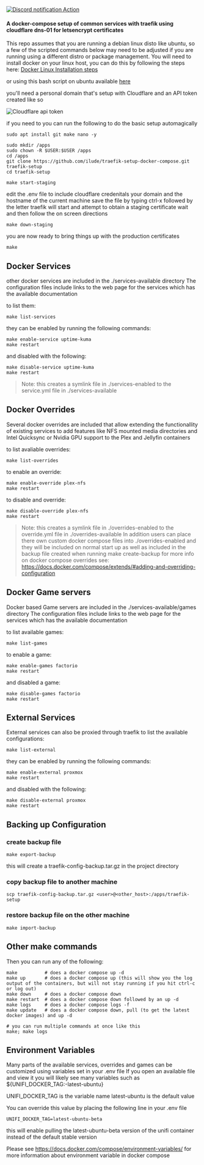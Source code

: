[![Discord notification Action](https://github.com/ilude/traefik-setup-docker-compose/actions/workflows/alert-traefik-project.yml/badge.svg)](https://github.com/ilude/traefik-setup-docker-compose/actions/workflows/alert-traefik-project.yml)
#### A docker-compose setup of common services with traefik using cloudflare dns-01 for letsencrypt certificates

This repo assumes that you are running a debian linux disto like ubuntu, so a few of the scripted commands below may need to be adjusted if you are running using a different distro or package management. You will need to install docker on your linux host, you can do this by following the steps here:
[Docker Linux Installation steps](https://docs.docker.com/desktop/linux/install/#generic-installation-steps)

or using this bash script on ubuntu available [here](https://gist.github.com/ilude/52b775682ec6ea5cc31933f81cef49f6)

you'll need a personal domain that's setup with Cloudflare
and an API token created like so

![Cloudflare api token](https://cdn.discordapp.com/attachments/979867396800131104/985259853696102420/unknown.png "Cloudflare api token")


if you need to you can run the following to do the basic setup automagically

```
sudo apt install git make nano -y

sudo mkdir /apps
sudo chown -R $USER:$USER /apps
cd /apps
git clone https://github.com/ilude/traefik-setup-docker-compose.git traefik-setup
cd traefik-setup

make start-staging
```

edit the .env file to include cloudflare credenitals your domain and the hostname of the current machine save the file by typing ctrl-x followed by the letter  traefik will start and attempt to obtain a staging certificate wait and then follow the on screen directions

```
make down-staging
```
you are now ready to bring things up with the production certificates

```
make
```

## Docker Services

other docker services are included in the ./services-available directory
The configuration files include links to the web page for the services which has 
the available documentation

to list them:
```
make list-services
```

they can be enabled by running the following commands:

```
make enable-service uptime-kuma
make restart
```

and disabled with the following:
```
make disable-service uptime-kuma
make restart
```

> Note: this creates a symlink file in ./services-enabled to the service.yml file in ./services-available

## Docker Overrides

Several docker overrides are included that allow extending the functionallity of existing services to add features like NFS mounted media directories and Intel Quicksync or Nvidia GPU support to the Plex and Jellyfin containers

to list avaliable overrides:
```
make list-overrides
```

to enable an override:
```
make enable-override plex-nfs
make restart
```

to disable and override:
```
make disable-override plex-nfs
make restart
```
> Note: this creates a symlink file in ./overrides-enabled to the override.yml file in ./overrides-available
> In addition users can place there own custom docker compose files into ./overrides-enabled and they will be included on normal start up 
> as well as included in the backup file created when running make create-backup
> for more info on docker compose overrides see: https://docs.docker.com/compose/extends/#adding-and-overriding-configuration

## Docker Game servers

Docker based Game servers are included in the ./services-available/games directory 
The configuration files include links to the web page for the services which has 
the available documentation

to list available games:
```
make list-games
```

to enable a game:
```
make enable-games factorio
make restart
```

and disabled a game:
```
make disable-games factorio
make restart
```

## External Services
External services can also be proxied through traefik to list the available configurations:

```
make list-external
```

they can be enabled by running the following commands:

```
make enable-external proxmox
make restart
```

and disabled with the following:
```
make disable-external proxmox
make restart
```
## Backing up Configuration

### create backup file
```
make export-backup
```
this will create a traefik-config-backup.tar.gz in the project directory

### copy backup file to another machine
```
scp traefik-config-backup.tar.gz <user>@<other_host>:/apps/traefik-setup
```

### restore backup file on the other machine
```
make import-backup
```

## Other make commands

Then you can run any of the following:

```
make          # does a docker compose up -d
make up       # does a docker compose up (this will show you the log output of the containers, but will not stay running if you hit ctrl-c or log out)
make down     # does a docker compose down
make restart  # does a docker compose down followed by an up -d
make logs     # does a docker compose logs -f
make update   # does a docker compose down, pull (to get the latest docker images) and up -d

# you can run multiple commands at once like this
make; make logs
```
## Environment Variables

Many parts of the available services, overrides and games can be customized using variables set in your .env file
If you open an available file and view it you will likely see many variables such as ${UNIFI_DOCKER_TAG:-latest-ubuntu}

UNIFI_DOCKER_TAG is the variable name 
latest-ubuntu is the default value

You can override this value by placing the following line in your .env file
```
UNIFI_DOCKER_TAG=latest-ubuntu-beta
```
this will enable pulling the latest-ubuntu-beta version of the unifi container instead of the default stable version

Please see https://docs.docker.com/compose/environment-variables/ for more information about environment variable in docker compose
